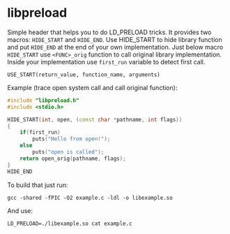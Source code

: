 libpreload
==========

Simple header that helps you to do LD_PRELOAD tricks. It provides two macros: 
`HIDE_START` and `HIDE_END`. Use HIDE_START to hide library function and put
`HIDE_END` at the end of your own implementation. Just below macro `HIDE_START` 
use `<FUNC>_orig` function to call original library implementation. 
Inside your implementation use `first_run` variable to detect first call.

`USE_START(return_value, function_name, arguments)`

Example (trace open system call and call original function):

```cpp
#include "libpreload.h"
#include <stdio.h>

HIDE_START(int, open, (const char *pathname, int flags))
{
	if(first_run)
		puts("Hello from open!");
	else
		puts("open is called");
	return open_orig(pathname, flags);
}
HIDE_END
```

To build that just run:

`gcc -shared -fPIC -O2 example.c -ldl -o libexample.so`

And use:

`LD_PRELOAD=./libexample.so cat example.c`

